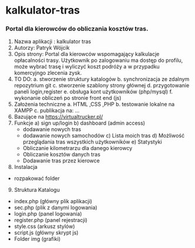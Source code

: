 # kalkulator-tras
### Portal dla kierowców do obliczania kosztów tras.

1. Nazwa aplikacji : kalkulator tras
2. Autorzy: Patryk Wójcik
3. Opis strony:
   Portal dla kierowców wspomagający kalkulacje opłacalności trasy.
   Użytkownik po zalogowaniu ma dostęp do profilu, może wybrać trasę i wyliczyć koszt podróży a w przypadku komercyjngo zlecenia zysk.
4. TO DO:
  a. stworzenie struktury katalogów
  b. synchronizacja ze zdalnym repozytrium git
  c. stworzenie szablony strony głównej
  d. przygotowanie paneli login,register
  e. obsługa kont użytkowników (php/mysql)
  f. wykonanie obliczeń po stronie front end (js)
5. Założenia techniczne
  a. HTML ,CSS ,PHP 
  b. testowanie lokalne na XAMPP
  c. publikacja na: ...
6. Bazujące na https://virtualtrucker.pl/
7. Funkcje
  a) sign up/login
  b) dashboard (admin access)
    - dodawanie nowych tras
    - dodawanie nowych samochodów
  c) Lista moich tras 
  d) Możliwość przeglądania tras wszystkich użytkowników
  e) Statystyki
    - Obliczanie kilometrarzu dla danego kierowcy
    - Obliczanie kosztów danych tras
    - Dodawanie tras przez kierowce
8. Instalacja
  - rozpakować folder
9. Struktura Katalogu
  - index.php (główny plik aplikacji)
  - sec.php (plik z danymi logowania)
  - login.php (panel logowania)
  - register.php (panel rejestracji)
  - style.css (arkusz stylów)
  - script.js (główny skrypt js)
  - Folder img (grafiki)
